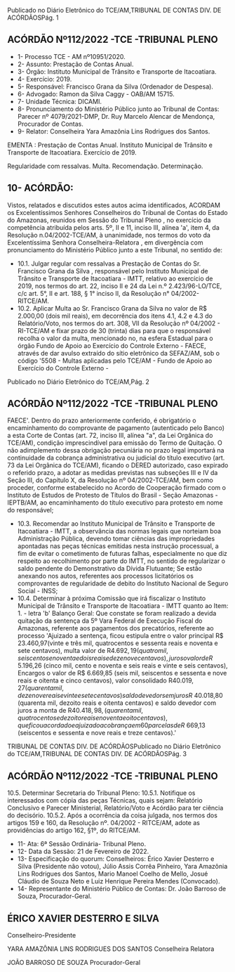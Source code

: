 Publicado  no  Diário  Eletrônico do TCE/AM,TRIBUNAL DE CONTAS DIV. DE ACÓRDÃOSPág. 1

## ACÓRDÃO Nº112/2022 -TCE -TRIBUNAL PLENO

- 1- Processo TCE - AM nº10951/2020.
- 2- Assunto: Prestação de Contas Anual.
- 3- Órgão: Instituto Municipal de Trânsito e Transporte de Itacoatiara.
- 4- Exercício: 2019.
- 5- Responsável: Francisco Grana da Silva (Ordenador de Despesa).
- 6- Advogado: Ramon da Silva Caggy - OAB/AM 15715.
- 7- Unidade Técnica: DICAMI.
- 8- Pronunciamento  do  Ministério  Público  junto  ao  Tribunal  de  Contas: Parecer  nº 4079/2021-DMP, Dr. Ruy Marcelo Alencar de Mendonça, Procurador de Contas.
- 9- Relator: Conselheira Yara Amazônia Lins Rodrigues dos Santos.

EMENTA : Prestação de Contas  Anual. Instituto Municipal  de  Trânsito  e  Transporte  de  Itacoatiara. Exercício de 2019.

Regularidade com ressalvas. Multa. Recomendação. Determinação.

## 10-  ACÓRDÃO:

Vistos, relatados e discutidos estes autos acima identificados, ACORDAM os Excelentíssimos Senhores Conselheiros do Tribunal de Contas do Estado do Amazonas, reunidos em Sessão do Tribunal Pleno , no exercício da competência atribuída pelos arts. 5º, II e 11, inciso III, alínea 'a', item 4, da Resolução n.04/2002-TCE/AM, à unanimidade, nos  termos  do  voto  da  Excelentíssima  Senhora  Conselheira-Relatora ,  em  divergência com pronunciamento do Ministério Público junto a este Tribunal, no sentido de:

- 10.1. Julgar regular com ressalvas a Prestação de Contas do Sr. Francisco Grana  da  Silva , responsável  pelo  Instituto  Municipal  de  Trânsito  e Transporte  de  Itacoatiara  -  IMTT,  relativo  ao  exercício  de  2019,  nos termos do art. 22, inciso II e 24 da Lei n.º 2.423/96-LO/TCE, c/c art. 5°, II e art. 188, § 1° inciso II, da Resolução n° 04/2002-RITCE/AM.
- 10.2. Aplicar Multa ao Sr. Francisco Grana da Silva no valor de R$ 2.000,00 (dois mil reais), em decorrência dos itens 4.1, 4.2 e 4.3 do Relatório/Voto, nos termos do art. 308, VII da Resolução nº 04/2002 - RI-TCE/AM e fixar prazo  de  30  (trinta)  dias para  que  o  responsável  recolha  o  valor  da multa, mencionado no, na esfera Estadual para o órgão Fundo de Apoio ao Exercício do Controle Externo - FAECE, através de dar avulso extraído do sítio eletrônico da SEFAZ/AM, sob o código '5508 - Multas aplicadas pelo  TCE/AM  -  Fundo  de  Apoio  ao  Exercício  do  Controle  Externo  -

Publicado  no  Diário  Eletrônico do TCE/AM,Pág. 2

## ACÓRDÃO Nº112/2022 -TCE -TRIBUNAL PLENO

FAECE'.  Dentro  do prazo anteriormente conferido, é obrigatório o encaminhamento do comprovante de pagamento (autenticado pelo Banco)  a  esta  Corte  de  Contas  (art.  72,  inciso  III,  alínea  "a",  da  Lei Orgânica do TCE/AM), condição imprescindível para emissão do Termo de Quitação. O não adimplemento dessa obrigação pecuniária no prazo legal importará na continuidade da cobrança administrativa ou judicial do título  executivo  (art.  73  da  Lei  Orgânica  do  TCE/AM), ficando  o  DERED autorizado, caso expirado o referido prazo, a adotar as medidas previstas nas  subseções  III  e  IV  da  Seção  III,  do  Capítulo  X,  da  Resolução  nº 04/2002-TCE/AM, bem como proceder, conforme estabelecido no Acordo de Cooperação firmado com o Instituto de Estudos de Protesto de Títulos do Brasil  -  Seção  Amazonas - IEPTB/AM, ao encaminhamento do título executivo para protesto em nome do responsável;

- 10.3. Recomendar ao Instituto Municipal de Trânsito e Transporte de Itacoatiara  -  IMTT, a  observância  das  normas  legais  que  norteiam  boa Administração Pública, devendo  tomar ciências das impropriedades apontadas nas peças técnicas emitidas nesta instrução processual, a fim de  evitar  o  cometimento  de  futuras  falhas,  especialmente  no  que  diz respeito ao recolhimento por parte do IMTT, no sentido de regularizar o saldo pendente do Demonstrativo da Dívida Flutuante; Se estão anexando nos autos, referentes aos processos licitatórios os comprovantes de regularidade de debito do Instituto Nacional de Seguro Social - INSS;
- 10.4. Determinar à próxima Comissão que irá fiscalizar o Instituto Municipal de Trânsito e Transporte de Itacoatiara - IMTT quanto ao Item: 1. - letra 'b' Balanço  Geral:  Que  constate  se  foram  realizado  a  devida  quitação  da sentença da 5º Vara Federal de Execução Fiscal do Amazonas, referente aos  pagamentos  dos  precatórios,  referente  ao  processo  'Ajuizado  a sentença, ficou estipula entre o valor principal  R$ 23.460,97(vinte e três mil, quatrocentos e sessenta reais e noventa e sete centavos), multa valor de R$4.692,19 (quatro mil, seiscentos e noventa e dois reais e dezenove centavos), juros o valor de R$ 5.196,26 (cinco mil, cento e noventa e seis reais e vinte e seis centavos), Encargos o valor de R$ 6.669,85 (seis mil, seiscentos  e  sessenta  e  nove  reais  e  oitenta  e  cinco  centavos),  valor consolidado  R$40.019,27 (quarenta  mil,  dezenove  reais  e  vinte  e  sete centavos)  saldo  devedor  sem  juros  R$  40.018,80 (quarenta  mil,  dezoito reais e oitenta centavos) e saldo devedor com  juros a monta  de R$40.418,98, (quarenta mil, quatrocentos e dezoito reais e noventa e oito centavos), que ficou acordado e ajuizado a cobrança em 60 parcelas de R$ 669,13 (seiscentos e sessenta e nove reais e treze centavos).'

TRIBUNAL DE CONTAS DIV. DE ACÓRDÃOSPublicado  no  Diário  Eletrônico do TCE/AM,TRIBUNAL DE CONTAS DIV. DE ACÓRDÃOSPág. 3

## ACÓRDÃO Nº112/2022 -TCE -TRIBUNAL PLENO

10.5. Determinar Secretaria do Tribunal Pleno: 10.5.1. Notifique os interessados com cópia das peças Técnicas, quais  sejam:  Relatório  Conclusivo  e  Parecer  Ministerial, Relatório/Voto e Acórdão para ter ciência do decisório. 10.5.2. Após  a  ocorrência  da  coisa  julgada,  nos  termos  dos artigos 159 e 160, da Resolução nº. 04/2002 - RITCE/AM, adote as providências do artigo 162, §1º, do RITCE/AM.

- 11-  Ata: 6ª Sessão Ordinária- Tribunal Pleno.
- 12-  Data da Sessão: 21 de Fevereiro de 2022.
- 13-  Especificação do quorum: Conselheiros: Érico Xavier Desterro e Silva (Presidente não votou),  Júlio  Assis  Corrêa  Pinheiro,  Yara  Amazônia  Lins  Rodrigues  dos  Santos, Mario Manoel Coelho de Mello, Josué Cláudio de Souza Neto e Luiz Henrique Pereira Mendes (Convocado).
- 14-  Representante  do  Ministério  Público  de  Contas: Dr.  João  Barroso  de  Souza, Procurador-Geral.

## ÉRICO XAVIER DESTERRO E SILVA

Conselheiro-Presidente

YARA AMAZÔNIA LINS RODRIGUES DOS SANTOS Conselheira Relatora

JOÃO BARROSO DE SOUZA Procurador-Geral